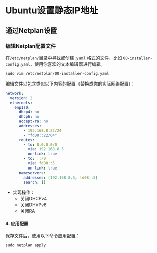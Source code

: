 # Ubuntu设置静态IP地址

## 通过Netplan设置

### 编辑Netplan配置文件

在`/etc/netplan/`目录中寻找或创建`.yaml` 格式的文件，比如 `00-installer-config.yaml`，使用你喜欢的文本编辑器进行编辑。

```shell
sudo vim /etc/netplan/00-installer-config.yaml
```

编辑文件以包含类似以下内容的配置（替换成你的实际网络配置）：

```yaml
network:
  version: 2
  ethernets:
    enp1s0:
      dhcp4: no
      dhcp6: no
      accept-ra: no
      addresses:
        - 192.168.8.22/24
        - "fd08::22/64"
      routes:
        - to: 0.0.0.0/0
          via: 192.168.8.5
          on-link: true
        - to: ::/0
          via: fd08::5
          on-link: true
      nameservers:
        addresses: [192.168.8.5, fd08::5]
        search: []
```

- 实现操作：
  - 关闭DHCPv4
  - 关闭DHVPv6
  - 关闭RA

#### 4. 应用配置

保存文件后，使用以下命令应用配置：

```shell
sudo netplan apply
```
